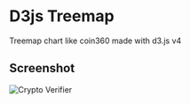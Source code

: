 # D3js Treemap
Treemap chart like coin360 made with d3.js v4

## Screenshot
![Crypto Verifier](https://github.com/ArmanFeyzi/ir-stock/blob/master/screenshot-fa.png)
